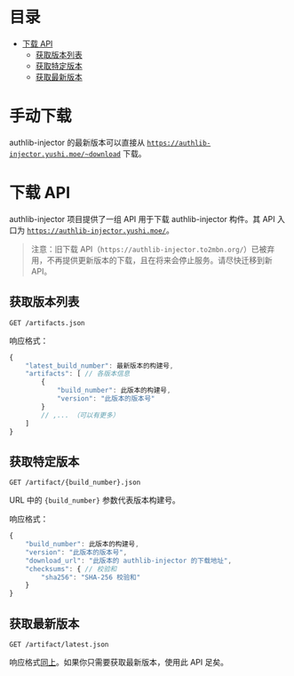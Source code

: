 <!-- START doctoc generated TOC please keep comment here to allow auto update -->
<!-- DON'T EDIT THIS SECTION, INSTEAD RE-RUN doctoc TO UPDATE -->
目录
=================

- [下载 API](#%E4%B8%8B%E8%BD%BD-api)
  - [获取版本列表](#%E8%8E%B7%E5%8F%96%E7%89%88%E6%9C%AC%E5%88%97%E8%A1%A8)
  - [获取特定版本](#%E8%8E%B7%E5%8F%96%E7%89%B9%E5%AE%9A%E7%89%88%E6%9C%AC)
  - [获取最新版本](#%E8%8E%B7%E5%8F%96%E6%9C%80%E6%96%B0%E7%89%88%E6%9C%AC)

<!-- END doctoc generated TOC please keep comment here to allow auto update -->

# 手动下载
authlib-injector 的最新版本可以直接从 [`https://authlib-injector.yushi.moe/~download`](https://authlib-injector.yushi.moe/~download/) 下载。

# 下载 API
authlib-injector 项目提供了一组 API 用于下载 authlib-injector 构件。其 API 入口为 [`https://authlib-injector.yushi.moe/`](https://authlib-injector.yushi.moe/)。

> 注意：旧下载 API（`https://authlib-injector.to2mbn.org/`）已被弃用，不再提供更新版本的下载，且在将来会停止服务。请尽快迁移到新 API。

## 获取版本列表
`GET /artifacts.json`

响应格式：
```javascript
{
	"latest_build_number": 最新版本的构建号,
	"artifacts": [ // 各版本信息
		{
			"build_number": 此版本的构建号,
			"version": "此版本的版本号"
		}
		// ,... （可以有更多）
	]
}
```

## 获取特定版本
`GET /artifact/{build_number}.json`

URL 中的 `{build_number}` 参数代表版本构建号。

响应格式：
```javascript
{
	"build_number": 此版本的构建号,
	"version": "此版本的版本号",
	"download_url": "此版本的 authlib-injector 的下载地址",
	"checksums": { // 校验和
		"sha256": "SHA-256 校验和"
	}
}
```

## 获取最新版本
`GET /artifact/latest.json`

响应格式[同上](#获取特定版本)。如果你只需要获取最新版本，使用此 API 足矣。
